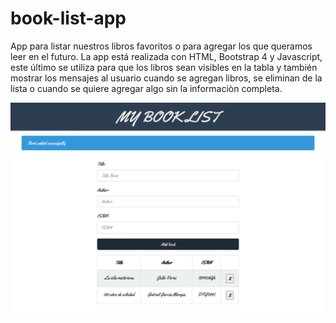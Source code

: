 # book-list-app

App para listar nuestros libros favoritos o para agregar los que queramos leer en el futuro. La app está realizada con HTML, Bootstrap 4 y Javascript, este último se utiliza para que los libros sean visibles en la tabla y también mostrar los mensajes al usuario cuando se agregan libros, se eliminan de la lista o cuando se quiere agregar algo sin la informaciòn completa.

![alt_text](https://github.com/marcosmap1998/book-list-app/blob/master/img/127.0.0.1_5500_index.html_title%3D%26author%3D%26isbn%3D%20(1).png)
